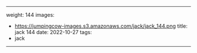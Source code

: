 
---
weight: 144
images:
- https://jumpingcow-images.s3.amazonaws.com/jack/jack_144.png
title: jack 144
date: 2022-10-27
tags:
- jack
---
